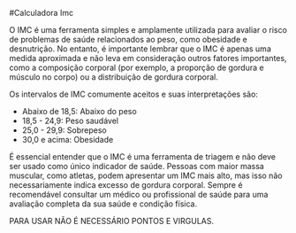#Calculadora Imc


O IMC é uma ferramenta simples e amplamente utilizada para avaliar o risco de problemas de saúde relacionados ao peso, como obesidade e desnutrição. No entanto, é importante lembrar que o IMC é apenas uma medida aproximada e não leva em consideração outros fatores importantes, como a composição corporal (por exemplo, a proporção de gordura e músculo no corpo) ou a distribuição de gordura corporal.

Os intervalos de IMC comumente aceitos e suas interpretações são:

- Abaixo de 18,5: Abaixo do peso
- 18,5 - 24,9: Peso saudável
- 25,0 - 29,9: Sobrepeso
- 30,0 e acima: Obesidade

É essencial entender que o IMC é uma ferramenta de triagem e não deve ser usado como único indicador de saúde. Pessoas com maior massa muscular, como atletas, podem apresentar um IMC mais alto, mas isso não necessariamente indica excesso de gordura corporal. Sempre é recomendável consultar um médico ou profissional de saúde para uma avaliação completa da sua saúde e condição física.



PARA USAR NÃO É NECESSÁRIO PONTOS E VIRGULAS.
